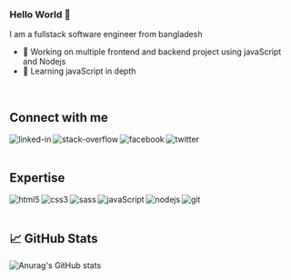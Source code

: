 ### Hello World 👋
I am a fullstack software engineer from bangladesh

- 🔭 Working on multiple frontend and backend project using javaScript and Nodejs
- 🌱 Learning javaScript in depth
<br>

## Connect with me

[<img align="left" alt="linked-in" src="https://img.shields.io/badge/linkedin-%230077B5.svg?&style=for-the-badge&logo=linkedin&logoColor=white" />](https://www.linkedin.com/in/mohammad-sadee-228306203/)

[<img align="left" alt="stack-overflow" src="https://img.shields.io/badge/stack%20overflow-FE7A16?logo=stack-overflow&logoColor=white&style=for-the-badge" />](https://stackoverflow.com/users/16143606/mohammad-sadee)

[<img align="left" alt="facebook" src="https://img.shields.io/badge/facebook-%231877F2.svg?&style=for-the-badge&logo=facebook&logoColor=white" />](https://www.facebook.com/codewithsadee/)

[<img align="left" alt="twitter" src="https://img.shields.io/badge/twitter-%231DA1F2.svg?&style=for-the-badge&logo=twitter&logoColor=white" />](https://twitter.com/codewithsadee/)

<br>
<br>

## Expertise

<img align="left" alt="html5" src="https://img.shields.io/badge/html5-f06529?&style=for-the-badge&logo=html5&logoColor=ffffff" />
<img align="left" alt="css3" src="https://img.shields.io/badge/css3-2965f1?&style=for-the-badge&logo=css3&logoColor=ffffff" />
<img align="left" alt="sass" src="https://img.shields.io/badge/sass-cc6699?&style=for-the-badge&logo=sass&logoColor=ffffff" />
<img align="left" alt="javaScript" src="https://img.shields.io/badge/javascript-f0db4f?&style=for-the-badge&logo=javascript&logoColor=323330" />
<img align="left" alt="nodejs" src="https://img.shields.io/badge/node.js%20-%2343853D.svg?&style=for-the-badge&logo=node.js&logoColor=white" />
<img align="left" alt="git" src="https://img.shields.io/badge/git-ffffff?&style=for-the-badge&logo=git&logoColor=f34f29&colorB=f34f29&colorA=ffffff" />

<br>
<br>

##  &#x1f4c8; GitHub Stats
![Anurag's GitHub stats](https://github-readme-stats.vercel.app/api?username=codewithsadee&show_icons=true&theme=tokyonight)

